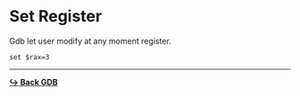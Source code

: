 # Set Register 

Gdb let user modify at any moment register.

```set $rax=3```

---

[**:arrow_right_hook: Back GDB**](/tools/gdb/gdb-gef.md)